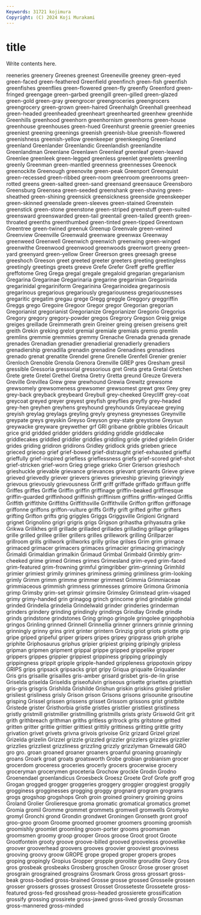 ```yaml
---
Keywords: 31721 kojimura
Copyright: (C) 2024 Koji Murakami
---
```


# title

Write contents here.



reeneries greenery Greenes
greenest Greeneville greeney green-eyed green-faced green-feathered Greenfield greenfinch green-fish greenfish
greenfishes greenflies green-flowered green-fly greenfly Greenford green-fringed greengage green-garbed greengill
green-gilled green-glazed green-gold green-gray greengrocer greengroceries greengrocers greengrocery green-grown green-haired
Greenhalgh Greenhall greenhead green-headed greenheaded greenheart greenhearted greenhew greenhide Greenhills
greenhood greenhorn greenhornism greenhorns green-house greenhouse greenhouses green-hued Greenhurst greenie
greenier greenies greeniest greening greenings greenish greenish-blue greenish-flowered greenishness greenish-yellow
greenkeeper greenkeeping Greenland greenland Greenlander Greenlandic Greenlandish greenlandite Greenlandman Greenlane
Greenlawn Greenleaf greenleaf green-leaved Greenlee greenleek green-legged greenless greenlet greenlets
greenling greenly Greenman green-mantled greenness greennesses Greenock greenockite Greenough greenovite
green-peak Greenport Greenquist green-recessed green-ribbed green-room greenroom greenrooms green-rotted greens
green-salted green-sand greensand greensauce Greensboro Greensburg Greensea green-seeded greenshank green-shaving
green-sheathed green-shining greensick greensickness greenside greenskeeper green-skinned greenslade green-sleeves green-stained
Greenstein greenstick green-stone greenstone green-striped greenstuff green-suited greensward greenswarded green-tail
greentail green-tailed greenth green-throated greenths greenthumbed green-tinted green-tipped Greentown Greentree
green-twined greenuk Greenup Greenvale green-veined Greenview Greenville Greenwald greenware greenwax
Greenway greenweed Greenwell Greenwich greenwich greenwing green-winged greenwithe Greenwood greenwood
greenwoods greenwort greeny green-yard greenyard green-yellow Greer Greerson grees greesagh
greese greeshoch Greeson greet greeted greeter greeters greeting greetingless greetingly
greetings greets greeve Grefe Grefer Greff greffe greffier greffotome Greg
Grega gregal gregale gregaloid gregarian gregarianism Gregarina Gregarinae Gregarinaria gregarine
gregarinian Gregarinida gregarinidal gregariniform Gregarinina Gregarinoidea gregarinosis gregarinous gregarious gregariously
gregariousness gregariousnesses gregaritic gregatim gregau grege Gregg greggle Greggory greggriffin
Greggs grego Gregoire Gregoor Gregor gregor Gregorian gregorian Gregorianist gregorianist
Gregorianize Gregorianizer Gregorio Gregorius Gregory gregory gregory-powder gregos Gregrory Gregson
Greig greige greiges greillade Greimmerath grein Greiner greing greisen greisens
greit greith Grekin greking grelot gremial gremiale gremials gremio gremlin
gremlins gremmie gremmies gremmy Grenache Grenada grenada grenade grenades Grenadian
grenadier grenadierial grenadierly grenadiers grenadiership grenadilla grenadin grenadine Grenadines grenadines
grenado grenat grenatite Grendel grene Grenelle Grenfell Grenier grenier Grenloch
Grenoble Grenola Grenora Grenville GREP gres Gresham gresil gressible Gressoria
gressorial gressorious gret Greta greta Gretal Gretchen Grete grete Gretel
Grethel Gretna Gretry Gretta greund Greuze Grevera Greville Grevillea Grew
grew grewhound Grewia Grewitz grewsome grewsomely grewsomeness grewsomer grewsomest grewt
grex Grey grey grey-back greyback greybeard Greybull grey-cheeked Greycliff grey-coat
greycoat greyed greyer greyest greyfish greyflies greyfly grey-headed grey-hen greyhen
greyhens greyhound greyhounds Greyiaceae greying greyish greylag greylags greyling greyly
greyness greynesses Greynville greypate greys greyskin Greyso Greyson grey-state greystone
Greysun greywacke greyware greywether grf GRI gribane gribble gribbles Gricault
grice grid gridded gridder gridders gridding griddle griddlecake griddlecakes griddled
griddler griddles griddling gride grided gridelin Grider grides griding gridiron
gridirons Gridley gridlock grids grieben griece grieced griecep grief grief-bowed
grief-distraught grief-exhausted griefful grieffully grief-inspired griefless grieflessness griefs grief-scored grief-shot
grief-stricken grief-worn Grieg griege grieko Grier Grierson grieshoch grieshuckle grievable
grievance grievances grievant grievants Grieve grieve grieved grievedly griever grievers
grieves grieveship grieving grievingly grievous grievously grievousness Griff griff griffade
griffado griffaun griffe Griffes griffes Griffie Griffin griffin griffinage griffin-beaked
griffinesque griffin-guarded griffinhood griffinish griffinism griffins griffin-winged Griffis Griffith griffithite
Griffiths Griffithsville Griffithville Griffon griffon griffonage griffonne griffons griffon-vulture griffs
Griffy grift grifted grifter grifters grifting Grifton grifts grig griggles
Griggs Griggsville Grigioni Grignard grignet Grignolino grigri grigris grigs Grigson
grihastha grihyasutra grike Grikwa Grilikhes grill grillade grilladed grillades grillading
grillage grillages grille grilled grillee griller grillers grilles grillework grilling
Grillparzer grillroom grills grillwork grillworks grilly grilse grilses Grim grim
grimace grimaced grimacer grimacers grimaces grimacier grimacing grimacingly Grimaldi Grimaldian
grimalkin Grimaud Grimbal Grimbald Grimbly grim-cheeked grime grimed Grimes grimes
Grimesland grim-eyed grim-faced grim-featured grim-frowning grimful grimgribber grim-grinning Grimhild grimier
grimiest grimily grimines griminess griming grimliness grim-looking grimly Grimm grimm
grimme grimmer grimmest Grimmia Grimmiaceae grimmiaceous grimmish grimness grimnesses grimoire
Grimona Grimonia grimp Grimsby grim-set grimsir grimsire Grimsley Grimstead grim-visaged
grimy grimy-handed grin grinagog grinch grincome grind grindable grindal grinded
Grindelia grindelia Grindelwald grinder grinderies grinderman grinders grindery grinding grindingly
grindings Grindlay Grindle grindle grinds grindstone grindstones Gring gringo gringole
gringolee gringophobia gringos Grinling grinned Grinnell Grinnellia grinner grinners grinnie
grinning grinningly grinny grins grint grinter grintern Grinzig griot griots
griotte grip gripe griped gripeful griper gripers gripes gripey gripgrass
griph griphe griphite Griphosaurus griphus gripier gripiest griping gripingly gripless
gripman gripmen gripment grippal grippe gripped grippelike gripper grippers grippes
grippier grippiest grippiness gripping grippingly grippingness grippit gripple gripple-handed grippleness
grippotoxin grippy GRIPS grips gripsack gripsacks gript gripy Griqua griquaite
Griqualander Gris gris grisaille grisailles gris-amber grisard grisbet gris-de-lin grise
Griselda griselda Griseldis griseofulvin griseous grisette grisettes grisettish gris-gris grisgris
Grishilda Grishilde Grishun griskin griskins grisled grislier grisliest grisliness grisly
Grison grison Grisons grisons grisounite grisoutine grisping Grissel grissen grissens
grisset Grissom grissons grist gristbite Gristede grister Gristhorbia gristle gristles
gristlier gristliest gristliness gristly gristmill gristmiller gristmilling gristmills grists gristy
Griswold Grit grit grith grithbreach grithman griths gritless gritrock grits
gritstone gritted gritten gritter grittie grittier grittiest grittily grittiness gritting
grittle gritty grivation grivet grivets grivna grivois grivoise Griz grizard
Grizel grizel Grizelda grizelin Grizzel grizzle grizzled grizzler grizzlers grizzles
grizzlier grizzlies grizzliest grizzliness grizzling grizzly grizzlyman Grnewald GRO gro
gro. groan groaned groaner groaners groanful groaning groaningly groans Groark
groat groats groatsworth Grobe grobian grobianism grocer grocerdom groceress groceries
grocerly grocers grocerwise grocery groceryman grocerymen groceteria Grochow grockle Grodin
Grodno Groenendael groenlandicus Groesbeck Groesz Groete Grof Grofe groff grog
Grogan grogged grogger groggeries groggery groggier groggiest groggily grogginess grogginesses
grogging groggy grognard grogram grograms grogs grogshop grogshops Groh groin
groined groinery groining groins Groland Grolier Grolieresque groma gromatic gromatical
gromatics gromet Gromia gromil Gromme grommet grommets gromwell gromwells Gromyko
gromyl Gronchi grond Grondin grondwet Groningen Gronseth gront groof groo-groo
groom Groome groomed groomer groomers grooming groomish groomishly groomlet groomling
groom-porter grooms groomsman groomsmen groomy groop grooper Groos groose Groot
groot Groote Grootfontein grooty groove groove-billed grooved grooveless groovelike groover
grooverhead groovers grooves groovier grooviest grooviness grooving groovy groow GROPE
grope groped groper gropers gropes groping gropingly Gropius Gropper gropple
groroilite grorudite Grory Gros gros grosbeak grosbeaks Grosberg groschen Groscr
Grose groser groset grosgrain grosgrained grosgrains Grosmark Gross gross grossart
gross-beak gross-bodied gross-brained Grosse grosse grossed Grosseile grossen grosser grossers
grosses grossest Grosset Grosseteste Grossetete gross-featured gross-fed grosshead gross-headed grossierete
grossification grossify grossing grossirete gross-jawed gross-lived grossly Grossman gross-mannered gross-minded
